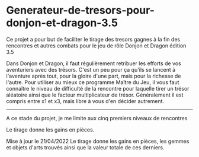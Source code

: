 # Generateur-de-tresors-pour-donjon-et-dragon-3.5

Ce projet a pour but de faciliter le tirage des tresors gagnes à la fin des rencontres et autres combats pour le jeu de rôle Donjon et Dragon édition 3.5

Dans Donjon et Dragon, il faut régulièrement retribuer les efforts de vos aventuriers avec des trésors. C'est un peu pour ça qu'ils se lancent à l'aventure après tout, pour la gloire d'une part, mais pour la richesse de l'autre. Pour utiliser au mieux ce programme Maître du Jeu, il vous faut connaître le niveau de difficulté de la rencontre pour laquelle tirer un trésor aléatoire ainsi que le facteur multiplicateur de trésor. Généralement il est compris entre x1 et x3, mais libre à vous d'en décider autrement. 

-----

A ce stade du projet, je me limite aux cinq premiers niveaux de rencontres

Le tirage donne les gains en pièces.

Mise à jour le 21/04/2022
Le tirage donne les gains en pièces, les gemmes et objets d'arts trouvés ainsi que la valeur totale de ces derniers. 

